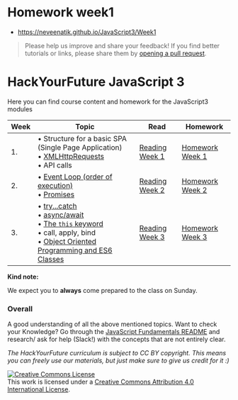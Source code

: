 # Homework week1
- https://neveenatik.github.io/JavaScript3/Week1

> Please help us improve and share your feedback! If you find better tutorials
or links, please share them by [opening a pull request](https://github.com/HackYourFuture/JavaScript3/pulls).

# HackYourFuture JavaScript 3

Here you can find course content and homework for the JavaScript3 modules

|Week|Topic|Read|Homework|
|----|-----|----|--------|
|1.|• Structure for a basic SPA (Single Page Application) <br>• [XMLHttpRequests](../../../fundamentals/blob/master/fundamentals/XMLHttpRequest.md) <br>• API calls|[Reading Week 1](/Week1/README.md)|[Homework Week 1](/Week1/MAKEME.md)|
|2.|• [Event Loop (order of execution)](../../../fundamentals/blob/master/fundamentals/event_loop.md)<br>• [Promises](../../../fundamentals/blob/master/fundamentals/promises.md)|[Reading Week 2](/Week2/README.md)|[Homework Week 2](/Week2/MAKEME.md)|
|3.|• [try...catch](../../../fundamentals/blob/master/fundamentals/try_catch.md)<br>• [async/await](../../../fundamentals/blob/master/fundamentals/async_await.md)<br>• [The `this` keyword](../../../fundamentals/blob/master/fundamentals/this.md)<br>• call, apply, bind<br>• [Object Oriented Programming and ES6 Classes](../../../fundamentals/blob/master/fundamentals/oop_classes.md)|[Reading Week 3](/Week3/README.md)|[Homework Week 3](/Week3/MAKEME.md)|

__Kind note:__

We expect you to __always__ come prepared to the class on Sunday.

### Overall
A good understanding of all the above mentioned topics. Want to check your Knowledge? Go through the [JavaScript Fundamentals README](../../../fundamentals/blob/master/README.md) and research/ ask for help (Slack!) with the concepts that are not entirely clear.

*The HackYourFuture curriculum is subject to CC BY copyright. This means you can freely use our materials, but just make sure to give us credit for it :)*

<a rel="license" href="http://creativecommons.org/licenses/by/4.0/"><img alt="Creative Commons License" style="border-width:0" src="https://i.creativecommons.org/l/by/4.0/88x31.png" /></a><br />This work is licensed under a <a rel="license" href="http://creativecommons.org/licenses/by/4.0/">Creative Commons Attribution 4.0 International License</a>.
